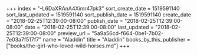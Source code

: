 +++
index = "-L6DaXRAnA4Ximr47pk3"
sort_create_date = 1519591140
sort_last_updated = 1519591140
sort_publish_date = 1519591140
create_date = "2018-02-25T12:39:00-08:00"
publish_date = "2018-02-25T12:39:00-08:00"
date = "2018-02-25T12:39:00-08:00"
last_updated = "2018-02-25T12:39:00-08:00"
preview_url = "5a9a56cd-f664-0be1-7b02-7e03a7f517f7"
name = "Aladdin"
title = "Aladdin"
books_by_this_publisher = ["books/the-girl-who-loved-wild-horses.md"]
+++
